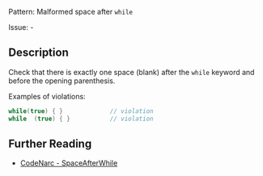 Pattern: Malformed space after `while`

Issue: -

## Description

Check that there is exactly one space (blank) after the `while` keyword and before the opening parenthesis.

Examples of violations:

``` groovy
while(true) { }             // violation
while  (true) { }           // violation
```

## Further Reading

* [CodeNarc - SpaceAfterWhile](http://codenarc.sourceforge.net/codenarc-rules-formatting.html#SpaceAfterWhile)
